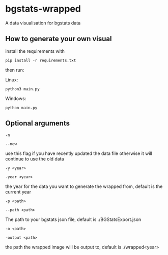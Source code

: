 # bgstats-wrapped

A data visualisation for bgstats data

## How to generate your own visual 

install the requirements with

```pip install -r requirements.txt```

then run: 

Linux: 

```python3 main.py```

Windows:

```python main.py```

## Optional arguments
```-n```

```--new```

use this flag if you have recently updated the data file otherwise it will continue to use the old data

```-y <year>```

```-year <year>```

the year for the data you want to generate the wrapped from, default is the current year

```-p <path>```

```--path <path>```

The path to your bgstats json file, default is ./BGStatsExport.json

```-o <path>```

```-output <path>```

the path the wrapped image will be output to, default is ./wrapped\<year\>

